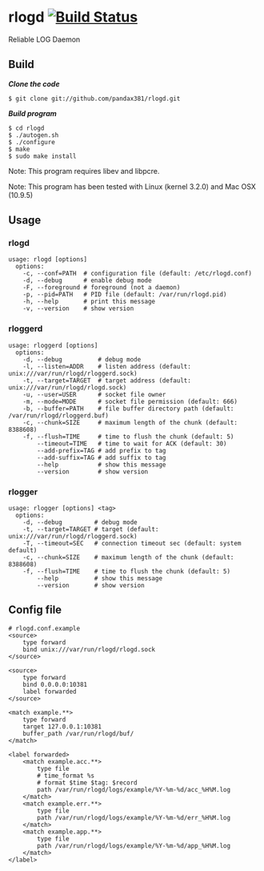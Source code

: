 # rlogd [![Build Status](https://travis-ci.org/pandax381/rlogd.svg?branch=master)](https://travis-ci.org/pandax381/rlogd)
Reliable LOG Daemon

## Build
***Clone the code***

    $ git clone git://github.com/pandax381/rlogd.git

***Build program***

    $ cd rlogd
    $ ./autogen.sh
    $ ./configure
    $ make
    $ sudo make install

Note: This program requires libev and libpcre.

Note: This program has been tested with Linux (kernel 3.2.0) and Mac OSX (10.9.5)

## Usage

### rlogd

    usage: rlogd [options]
      options:
        -c, --conf=PATH  # configuration file (default: /etc/rlogd.conf)
        -d, --debug      # enable debug mode
        -F, --foreground # foreground (not a daemon)
        -p, --pid=PATH   # PID file (default: /var/run/rlogd.pid)
        -h, --help       # print this message
        -v, --version    # show version

### rloggerd

    usage: rloggerd [options]
      options:
        -d, --debug          # debug mode
        -l, --listen=ADDR    # listen address (default: unix:///var/run/rlogd/rloggerd.sock)
        -t, --target=TARGET  # target address (default: unix:///var/run/rlogd/rlogd.sock)
        -u, --user=USER      # socket file owner
        -m, --mode=MODE      # socket file permission (default: 666)
        -b, --buffer=PATH    # file buffer directory path (default: /var/run/rlogd/rloggerd.buf)
        -c, --chunk=SIZE     # maximum length of the chunk (default: 8388608)
        -f, --flush=TIME     # time to flush the chunk (default: 5)
            --timeout=TIME   # time to wait for ACK (default: 30)
            --add-prefix=TAG # add prefix to tag
            --add-suffix=TAG # add suffix to tag
            --help           # show this message
            --version        # show version

### rlogger

    usage: rlogger [options] <tag>
      options:
        -d, --debug         # debug mode
        -t, --target=TARGET # target (default: unix:///var/run/rlogd/rloggerd.sock)
        -T, --timeout=SEC   # connection timeout sec (default: system default)
        -c, --chunk=SIZE    # maximum length of the chunk (default: 8388608)
        -f, --flush=TIME    # time to flush the chunk (default: 5)
            --help          # show this message
            --version       # show version

## Config file

    # rlogd.conf.example
    <source>
        type forward
        bind unix:///var/run/rlogd/rlogd.sock
    </source>

    <source>
        type forward
        bind 0.0.0.0:10381
        label forwarded
    </source>

    <match example.**>
        type forward
        target 127.0.0.1:10381
        buffer_path /var/run/rlogd/buf/
    </match>

    <label forwarded>
        <match example.acc.**>
            type file
            # time_format %s
            # format $time $tag: $record
            path /var/run/rlogd/logs/example/%Y-%m-%d/acc_%H%M.log
        </match>
        <match example.err.**>
            type file
            path /var/run/rlogd/logs/example/%Y-%m-%d/err_%H%M.log
        </match>
        <match example.app.**>
            type file
            path /var/run/rlogd/logs/example/%Y-%m-%d/app_%H%M.log
        </match>
    </label>
